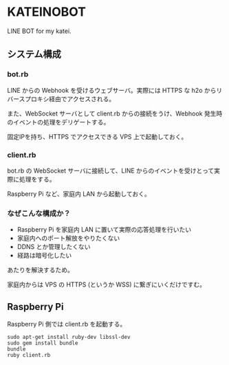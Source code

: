 KATEINOBOT
==========

LINE BOT for my katei.

## システム構成

### bot.rb

LINE からの Webhook を受けるウェブサーバ。実際には HTTPS な h2o からリバースプロキシ経由でアクセスされる。

また、WebSocket サーバとして client.rb からの接続をうけ、Webhook 発生時のイベントの処理をデリゲートする。

固定IPを持ち、HTTPS でアクセスできる VPS 上で起動しておく。

### client.rb

bot.rb の WebSocket サーバに接続して、LINE からのイベントを受けとって実際に処理をする。

Raspberry Pi など、家庭内 LAN から起動しておく。

### なぜこんな構成か？

* Raspberry Pi を家庭内 LAN に置いて実際の応答処理を行いたい
* 家庭内へのポート解放をやりたくない
* DDNS とか管理したくない
* 経路は暗号化したい

あたりを解決するため。

家庭内からは VPS の HTTPS (というか WSS) に繋ぎにいくだけですむ。


## Raspberry Pi

Raspberry Pi 側では client.rb を起動する。

```
sudo apt-get install ruby-dev libssl-dev
sudo gem install bundle
bundle
ruby client.rb
```
